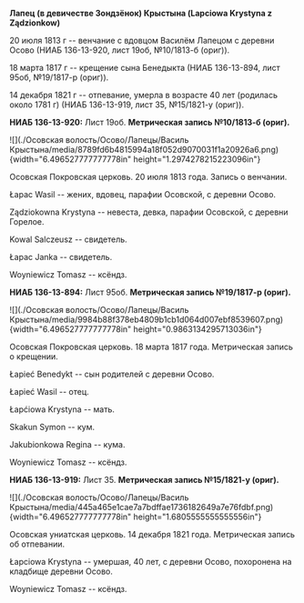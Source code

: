 **Лапец (в девичестве Зондзёнок) Крыстына (Lapciowa Krystyna z
Ządzionkow)**

20 июля 1813 г -- венчание с вдовцом Василём Лапецом с деревни Осово
(НИАБ 136-13-920, лист 19об, №10/1813-б (ориг)).

18 марта 1817 г -- крещение сына Бенедыкта (НИАБ 136-13-894, лист 95об,
№19/1817-р (ориг)).

14 декабря 1821 г -- отпевание, умерла в возрасте 40 лет (родилась около
1781 г) (НИАБ 136-13-919, лист 35, №15/1821-у (ориг)).

**НИАБ 136-13-920:** Лист 19об. **Метрическая запись №10/1813-б
(ориг).**

![](./Осовская волость/Осово/Лапецы/Василь Крыстына/media/8789fd6b4815994a18f052d9070031f1a20926a6.png){width="6.496527777777778in"
height="1.2974278215223096in"}

Осовская Покровская церковь. 20 июля 1813 года. Запись о венчании.

Łapac Wasil -- жених, вдовец, парафии Осовской, с деревни Осово.

Ządziоkowna Krystyna -- невеста, девка, парафии Осовской, с деревни
Горелое.

Kowal Salczeusz -- свидетель.

Łapac Janka -- свидетель.

Woyniewicz Tomasz -- ксёндз.

**НИАБ 136-13-894:** Лист 95об. **Метрическая запись №19/1817-р
(ориг).**

![](./Осовская волость/Осово/Лапецы/Василь Крыстына/media/9984b88f378eb4809b1cb1d064d007ebf8539607.png){width="6.496527777777778in"
height="0.9863134295713036in"}

Осовская Покровская церковь. 18 марта 1817 года. Метрическая запись о
крещении.

Łapieć Benedykt -- сын родителей с деревни Осовo.

Łapieć Wasil -- отец.

Łapćiowa Krystyna -- мать.

Skakun Symon -- кум.

Jakubionkowa Regina -- кума.

Woyniewicz Tomasz -- ксёндз.

**НИАБ 136-13-919:** Лист 35. **Метрическая запись №15/1821-у (ориг).**

![](./Осовская волость/Осово/Лапецы/Василь Крыстына/media/445a465e1cae7a7bdffae1736182649a7e76fdbf.png){width="6.496527777777778in"
height="1.6805555555555556in"}

Осовская униатская церковь. 14 декабря 1821 года. Метрическая запись об
отпевании.

Łapciowa Krystyna -- умершая, 40 лет, с деревни Осово, похоронена на
кладбище деревни Осово.

Woyniewicz Tomasz -- ксёндз.
